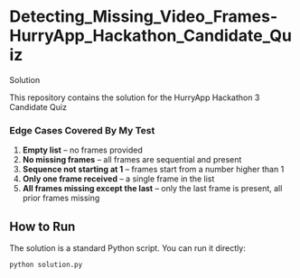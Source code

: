 # Detecting_Missing_Video_Frames-HurryApp_Hackathon_Candidate_Quiz
Solution 

This repository contains the solution for the HurryApp Hackathon 3 Candidate Quiz

### Edge Cases Covered By My Test

1. **Empty list** – no frames provided
2. **No missing frames** – all frames are sequential and present
3. **Sequence not starting at 1** – frames start from a number higher than 1
4. **Only one frame received** – a single frame in the list
5. **All frames missing except the last** – only the last frame is present, all prior frames missing

## How to Run

The solution is a standard Python script. You can run it directly:

```bash
python solution.py
